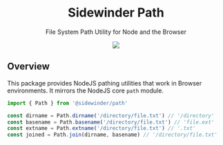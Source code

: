 <div align='center'>

<h1>Sidewinder Path</h1>

<p>File System Path Utility for Node and the Browser</p>

[<img src="https://img.shields.io/npm/v/@sidewinder/path?label=%40sidewinder%2Fpath">](https://www.npmjs.com/package/@sidewinder/path)

</div>

## Overview

This package provides NodeJS pathing utilities that work in Browser environments. It mirrors the NodeJS core `path` module.

```typescript
import { Path } from '@sidewinder/path'

const dirname = Path.dirname('/directory/file.txt') // '/directory'
const basename = Path.basename('/directory/file.txt') // 'file.ext'
const extname = Path.extname('/directory/file.txt') // '.txt'
const joined = Path.join(dirname, basename) // '/directory/file.txt'
```
